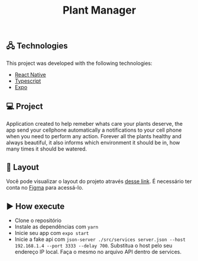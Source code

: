 <h1 align="center">
  Plant Manager
</h1>



<br>



## 🖧 Technologies

This project was developed with the following technologies:

- [React Native](https://reactnative.dev/)
- [Typescript](https://www.typescriptlang.org/)
- [Expo](https://expo.io/)

## 💻 Project

Application created to help remeber whats care your plants deserve,  the app send your cellphone automatically a notifications to your cell phone when you need to perform any action.
Forever all the plants healthy and always beautiful, it also informs which environment it should be in, how many times it should be watered.

## 🔖 Layout

Você pode visualizar o layout do projeto através [desse link](https://www.figma.com/file/IhQRtrOZdu3TrvkPYREzOy/PlantManager/duplicate). É necessário ter conta no [Figma](http://figma.com/) para acessá-lo.

## ▶️ How execute

- Clone o repositório
- Instale as dependências com `yarn`
- Inicie seu app com `expo start`
- Inicie a fake api com `json-server ./src/services server.json --host 192.168.1.4 --port 3333 --delay 700`. Substitua o host pelo seu endereço IP local. Faça o mesmo no arquivo API dentro de services.
